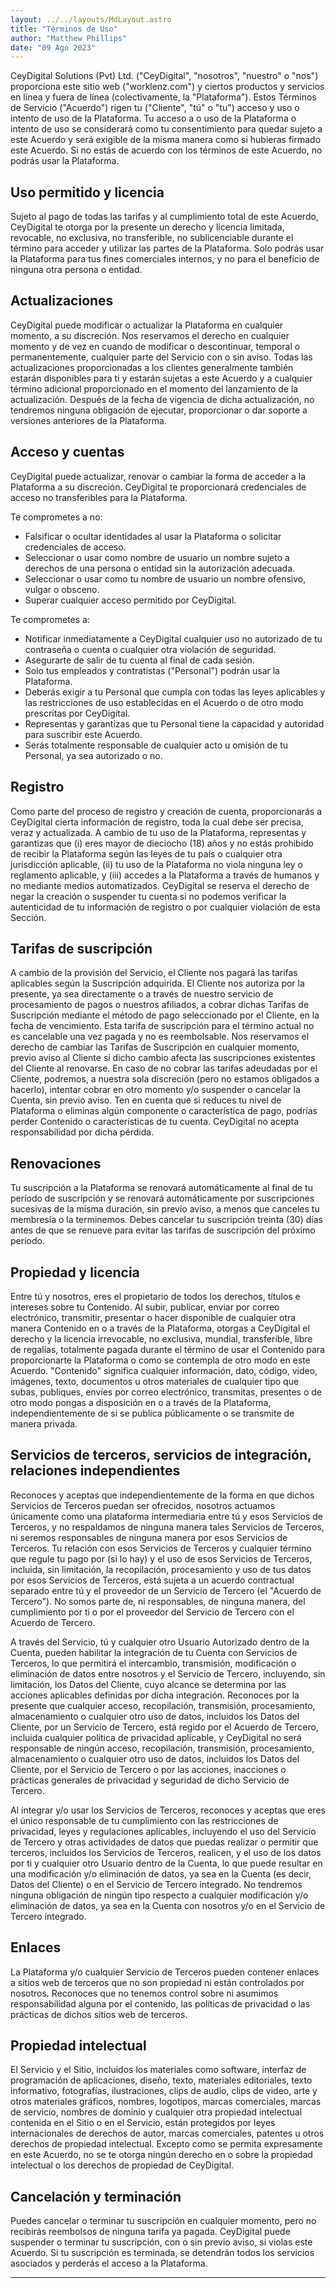 ```yaml
---
layout: ../../layouts/MdLayout.astro
title: "Términos de Uso"
author: "Matthew Phillips"
date: "09 Ago 2023"
---
```


CeyDigital Solutions (Pvt) Ltd. ("CeyDigital", "nosotros", "nuestro" o "nos") proporciona este sitio web ("worklenz.com") y ciertos productos y servicios en línea y fuera de línea (colectivamente, la "Plataforma"). Estos Términos de Servicio ("Acuerdo") rigen tu ("Cliente", "tú" o "tu") acceso y uso o intento de uso de la Plataforma. Tu acceso a o uso de la Plataforma o intento de uso se considerará como tu consentimiento para quedar sujeto a este Acuerdo y será exigible de la misma manera como si hubieras firmado este Acuerdo. Si no estás de acuerdo con los términos de este Acuerdo, no podrás usar la Plataforma.

## Uso permitido y licencia

Sujeto al pago de todas las tarifas y al cumplimiento total de este Acuerdo, CeyDigital te otorga por la presente un derecho y licencia limitada, revocable, no exclusiva, no transferible, no sublicenciable durante el término para acceder y utilizar las partes de la Plataforma. Solo podrás usar la Plataforma para tus fines comerciales internos, y no para el beneficio de ninguna otra persona o entidad.

## Actualizaciones

CeyDigital puede modificar o actualizar la Plataforma en cualquier momento, a su discreción. Nos reservamos el derecho en cualquier momento y de vez en cuando de modificar o descontinuar, temporal o permanentemente, cualquier parte del Servicio con o sin aviso. Todas las actualizaciones proporcionadas a los clientes generalmente también estarán disponibles para ti y estarán sujetas a este Acuerdo y a cualquier término adicional proporcionado en el momento del lanzamiento de la actualización. Después de la fecha de vigencia de dicha actualización, no tendremos ninguna obligación de ejecutar, proporcionar o dar soporte a versiones anteriores de la Plataforma.

## Acceso y cuentas

CeyDigital puede actualizar, renovar o cambiar la forma de acceder a la Plataforma a su discreción. CeyDigital te proporcionará credenciales de acceso no transferibles para la Plataforma.

Te comprometes a no:
- Falsificar o ocultar identidades al usar la Plataforma o solicitar credenciales de acceso.
- Seleccionar o usar como nombre de usuario un nombre sujeto a derechos de una persona o entidad sin la autorización adecuada.
- Seleccionar o usar como tu nombre de usuario un nombre ofensivo, vulgar o obsceno.
- Superar cualquier acceso permitido por CeyDigital.

Te comprometes a:
- Notificar inmediatamente a CeyDigital cualquier uso no autorizado de tu contraseña o cuenta o cualquier otra violación de seguridad.
- Asegurarte de salir de tu cuenta al final de cada sesión.
- Solo tus empleados y contratistas ("Personal") podrán usar la Plataforma.
- Deberás exigir a tu Personal que cumpla con todas las leyes aplicables y las restricciones de uso establecidas en el Acuerdo o de otro modo prescritas por CeyDigital.
- Representas y garantizas que tu Personal tiene la capacidad y autoridad para suscribir este Acuerdo.
- Serás totalmente responsable de cualquier acto u omisión de tu Personal, ya sea autorizado o no.

## Registro

Como parte del proceso de registro y creación de cuenta, proporcionarás a CeyDigital cierta información de registro, toda la cual debe ser precisa, veraz y actualizada. A cambio de tu uso de la Plataforma, representas y garantizas que (i) eres mayor de dieciocho (18) años y no estás prohibido de recibir la Plataforma según las leyes de tu país o cualquier otra jurisdicción aplicable, (ii) tu uso de la Plataforma no viola ninguna ley o reglamento aplicable, y (iii) accedes a la Plataforma a través de humanos y no mediante medios automatizados. CeyDigital se reserva el derecho de negar la creación o suspender tu cuenta si no podemos verificar la autenticidad de tu información de registro o por cualquier violación de esta Sección.

## Tarifas de suscripción

A cambio de la provisión del Servicio, el Cliente nos pagará las tarifas aplicables según la Suscripción adquirida. El Cliente nos autoriza por la presente, ya sea directamente o a través de nuestro servicio de procesamiento de pagos o nuestros afiliados, a cobrar dichas Tarifas de Suscripción mediante el método de pago seleccionado por el Cliente, en la fecha de vencimiento. Esta tarifa de suscripción para el término actual no es cancelable una vez pagada y no es reembolsable. Nos reservamos el derecho de cambiar las Tarifas de Suscripción en cualquier momento, previo aviso al Cliente si dicho cambio afecta las suscripciones existentes del Cliente al renovarse. En caso de no cobrar las tarifas adeudadas por el Cliente, podremos, a nuestra sola discreción (pero no estamos obligados a hacerlo), intentar cobrar en otro momento y/o suspender o cancelar la Cuenta, sin previo aviso. Ten en cuenta que si reduces tu nivel de Plataforma o eliminas algún componente o característica de pago, podrías perder Contenido o características de tu cuenta. CeyDigital no acepta responsabilidad por dicha pérdida.

## Renovaciones

Tu suscripción a la Plataforma se renovará automáticamente al final de tu período de suscripción y se renovará automáticamente por suscripciones sucesivas de la misma duración, sin previo aviso, a menos que canceles tu membresía o la terminemos. Debes cancelar tu suscripción treinta (30) días antes de que se renueve para evitar las tarifas de suscripción del próximo período.

## Propiedad y licencia

Entre tú y nosotros, eres el propietario de todos los derechos, títulos e intereses sobre tu Contenido. Al subir, publicar, enviar por correo electrónico, transmitir, presentar o hacer disponible de cualquier otra manera Contenido en o a través de la Plataforma, otorgas a CeyDigital el derecho y la licencia irrevocable, no exclusiva, mundial, transferible, libre de regalías, totalmente pagada durante el término de usar el Contenido para proporcionarte la Plataforma o como se contempla de otro modo en este Acuerdo. "Contenido" significa cualquier información, dato, código, video, imágenes, texto, documentos u otros materiales de cualquier tipo que subas, publiques, envíes por correo electrónico, transmitas, presentes o de otro modo pongas a disposición en o a través de la Plataforma, independientemente de si se publica públicamente o se transmite de manera privada.

## Servicios de terceros, servicios de integración, relaciones independientes

Reconoces y aceptas que independientemente de la forma en que dichos Servicios de Terceros puedan ser ofrecidos, nosotros actuamos únicamente como una plataforma intermediaria entre tú y esos Servicios de Terceros, y no respaldamos de ninguna manera tales Servicios de Terceros, ni seremos responsables de ninguna manera por esos Servicios de Terceros. Tu relación con esos Servicios de Terceros y cualquier término que regule tu pago por (si lo hay) y el uso de esos Servicios de Terceros, incluida, sin limitación, la recopilación, procesamiento y uso de tus datos por esos Servicios de Terceros, está sujeta a un acuerdo contractual separado entre tú y el proveedor de un Servicio de Tercero (el "Acuerdo de Tercero"). No somos parte de, ni responsables, de ninguna manera, del cumplimiento por ti o por el proveedor del Servicio de Tercero con el Acuerdo de Tercero.

A través del Servicio, tú y cualquier otro Usuario Autorizado dentro de la Cuenta, pueden habilitar la integración de tu Cuenta con Servicios de Terceros, lo que permitirá el intercambio, transmisión, modificación o eliminación de datos entre nosotros y el Servicio de Tercero, incluyendo, sin limitación, los Datos del Cliente, cuyo alcance se determina por las acciones aplicables definidas por dicha integración. Reconoces por la presente que cualquier acceso, recopilación, transmisión, procesamiento, almacenamiento o cualquier otro uso de datos, incluidos los Datos del Cliente, por un Servicio de Tercero, está regido por el Acuerdo de Tercero, incluida cualquier política de privacidad aplicable, y CeyDigital no será responsable de ningún acceso, recopilación, transmisión, procesamiento, almacenamiento o cualquier otro uso de datos, incluidos los Datos del Cliente, por el Servicio de Tercero o por las acciones, inacciones o prácticas generales de privacidad y seguridad de dicho Servicio de Tercero.

Al integrar y/o usar los Servicios de Terceros, reconoces y aceptas que eres el único responsable de tu cumplimiento con las restricciones de privacidad, leyes y regulaciones aplicables, incluyendo el uso del Servicio de Tercero y otras actividades de datos que puedas realizar o permitir que terceros, incluidos los Servicios de Terceros, realicen, y el uso de los datos por ti y cualquier otro Usuario dentro de la Cuenta, lo que puede resultar en una modificación y/o eliminación de datos, ya sea en la Cuenta (es decir, Datos del Cliente) o en el Servicio de Tercero integrado. No tendremos ninguna obligación de ningún tipo respecto a cualquier modificación y/o eliminación de datos, ya sea en la Cuenta con nosotros y/o en el Servicio de Tercero integrado.

## Enlaces

La Plataforma y/o cualquier Servicio de Terceros pueden contener enlaces a sitios web de terceros que no son propiedad ni están controlados por nosotros. Reconoces que no tenemos control sobre ni asumimos responsabilidad alguna por el contenido, las políticas de privacidad o las prácticas de dichos sitios web de terceros.

## Propiedad intelectual

El Servicio y el Sitio, incluidos los materiales como software, interfaz de programación de aplicaciones, diseño, texto, materiales editoriales, texto informativo, fotografías, ilustraciones, clips de audio, clips de video, arte y otros materiales gráficos, nombres, logotipos, marcas comerciales, marcas de servicio, nombres de dominio y cualquier otra propiedad intelectual contenida en el Sitio o en el Servicio, están protegidos por leyes internacionales de derechos de autor, marcas comerciales, patentes u otros derechos de propiedad intelectual. Excepto como se permita expresamente en este Acuerdo, no se te otorga ningún derecho en o sobre la propiedad intelectual o los derechos de propiedad de CeyDigital.

## Cancelación y terminación

Puedes cancelar o terminar tu suscripción en cualquier momento, pero no recibirás reembolsos de ninguna tarifa ya pagada. CeyDigital puede suspender o terminar tu suscripción, con o sin previo aviso, si violas este Acuerdo. Si tu suscripción es terminada, se detendrán todos los servicios asociados y perderás el acceso a la Plataforma.

--- 

